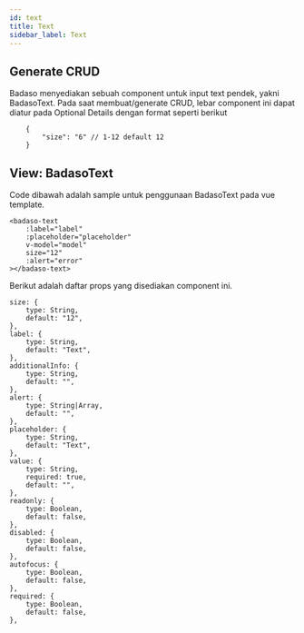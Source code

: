 ```yaml
---
id: text
title: Text
sidebar_label: Text
---
```


## Generate CRUD

Badaso menyediakan sebuah component untuk input text pendek, yakni BadasoText. 
Pada saat membuat/generate CRUD, lebar component ini dapat diatur pada Optional Details dengan format seperti berikut
```
    {
        "size": "6" // 1-12 default 12
    }
```

## View: BadasoText

Code dibawah adalah sample untuk penggunaan BadasoText pada vue template.

```
<badaso-text
    :label="label"
    :placeholder="placeholder"
    v-model="model"
    size="12"
    :alert="error"
></badaso-text>
```

Berikut adalah daftar props yang disediakan component ini.

```
size: {
    type: String,
    default: "12",
},
label: {
    type: String,
    default: "Text",
},
additionalInfo: {
    type: String,
    default: "",
},
alert: {
    type: String|Array,
    default: "",
},
placeholder: {
    type: String,
    default: "Text",
},
value: {
    type: String,
    required: true,
    default: "",
},
readonly: {
    type: Boolean,
    default: false,
},
disabled: {
    type: Boolean,
    default: false,
},
autofocus: {
    type: Boolean,
    default: false,
},
required: {
    type: Boolean,
    default: false,
},

```